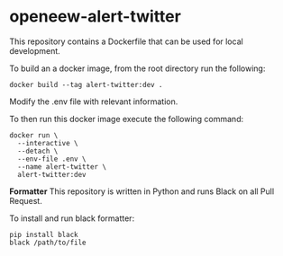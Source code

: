 # openeew-alert-twitter

This repository contains a Dockerfile that can be used for local development.

To build an a docker image, from the root directory run the following:

```
docker build --tag alert-twitter:dev .
```

Modify the .env file with relevant information.

To then run this docker image execute the following command:

```
docker run \
  --interactive \
  --detach \
  --env-file .env \
  --name alert-twitter \
  alert-twitter:dev
```

**Formatter**
This repository is written in Python and runs Black on all Pull Request.

To install and run black formatter:

```
pip install black
black /path/to/file
```
